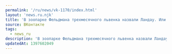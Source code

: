 ```yaml
---
permalink: '/ru/news/vk-1170/index.html'
layout: 'news.ru.njk'
title: 'В зоопарке Фельдмана трехмесячного львенка назвали Ландау. Или сокращенно - Ланд. http://vk.com…'
source: ВКонтакте
tags:
  - news_ru
description: 'В зоопарке Фельдмана трехмесячного львенка назвали Ландау. Или сокращенно - Ланд. http://vk.com…'
updatedAt: 1397602049
---
```

